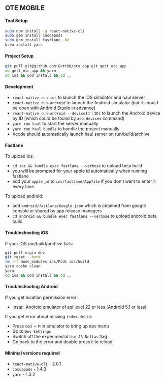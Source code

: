 ## OTE MOBILE

#### Tool Setup
```bash
sudo npm install -g react-native-cli
sudo gem install cocoapods
sudo gem install fastlane -NV
brew install yarn
```

#### Project Setup
```bash
git pull git@github.com:GettUK/ote_app.git gett_ote_app
cd gett_ote_app && yarn
cd ios && pod install && cd ..
```

#### Development
- `react-native run-ios` to launch the iOS simulator and haul server
- `react-native run-android` to launch the Android simulator (but it should be open with Android Studio in advance)
- `react-native run-android --deviceId [ID]` to launch the Android device by ID (which could be found by `adb devices` command)
- `yarn run haul` to start the server manually
- `yarn run haul bundle` to bundle the project manually
- Xcode should automatically launch haul server on run/build/archive

#### Fastlane
To upload ios:
- `cd ios && bundle exec fastlane --verbose` to upload beta build
- you will be prompted for your apple id automatically when running fastlane
- add your `apple_id` to `ios/fastlane/Appfile` if you don't want to enter it every time

To upload android:
- add `android/fastlane/Google.json` which is obtained from google console or shared by app release managers
- `cd android && bundle exec fastlane --verbose` to upload android beta build

#### Troubleshooting iOS
If your iOS run/build/archive fails:
```bash
git pull orgin dev
git reset --hard
rm -rf node_modules ios/Pods ios/build
yarn cache clean
yarn
cd ios && pod install && cd ..
```

#### Troubleshooting Android
If you get location permission error:
- Install Android emulator of api level 22 or less (Android 5.1 or less)

If you get error about missing `index.delta`:
- Press `Cmd + M` in emulator to bring up dev menu
- Go to `Dev Settings`
- Switch off the experimental `Use JS Deltas` flag
- Go back to the error and double press `R` to reload

#### Minimal versions required

- `react-native-cli` - 2.0.1
- `cocoapods` - 1.4.0
- `yarn` - 1.3.2